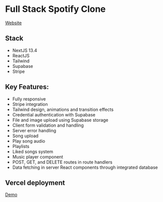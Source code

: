 # Full Stack Spotify Clone
[Website](https://music-player-omega-nine.vercel.app)

## Stack
- NextJS 13.4
- ReactJS
- Tailwind
- Supabase
- Stripe

## Key Features:
- Fully responsive
- Stripe integration
- Tailwind design, animations and transition effects
- Credential authentication with Supabase
- File and image upload using Supabase storage
- Client form validation and handling
- Server error handling
- Song upload
- Play song audio
- Playlists
- Liked songs system
- Music player component
- POST, GET, and DELETE routes in route handlers
- Data fetching in server React components through integrated database

## Vercel deployment
[Demo](https://nextjs-spotify-clone-zeta.vercel.app)
